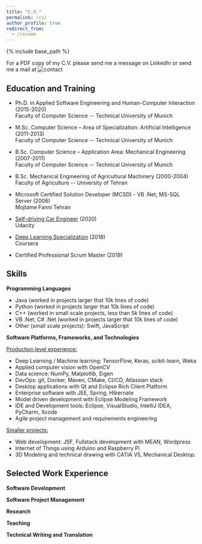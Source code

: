 ```yaml
---
title: "C.V."
permalink: /cv/
author_profile: true
redirect_from:
  - /resume
---
```


{% include base_path %}

For a PDF copy of my C.V. please send me a message on LinkedIn or send me a mail at ![contact](../../images/email.png)

## Education and Training
* Ph.D. in Applied Software Engineering and Human-Computer Interaction (2015-2020) <br/> 
  Faculty of Computer Science -- Technical University of Munich 

* M.Sc. Computer Science – Area of Specialization: Artificial Intelligence (2011-2013) <br/> 
  Faculty of Computer Science -- Technical University of Munich 

* B.Sc. Computer Science – Application Area: Mechanical Engineering (2007-2011) <br/> 
  Faculty of Computer Science -- Technical University of Munich 

* B.Sc. Mechanical Engineering of Agricultural Machinery (2000-2004) <br/> 
  Faculty of Agriculture -- University of Tehran

* Microsoft Certified Solution Developer (MCSD) - VB .Net, MS-SQL Server (2006) <br/>
  Mojtame Fanni Tehran 

* [Self-driving Car Engineer](https://www.udacity.com/course/self-driving-car-engineer-nanodegree--nd013) (2020) <br/> 
  Udacity

* [Deep Learning Specialization](https://www.coursera.org/specializations/deep-learning) (2018) <br/>
  Coursera

* Certified Professional Scrum Master (2019)


## Skills

**Programming Languages**
* Java (worked in projects larger that 10k lines of code)
* Python (worked in projects larger that 10k lines of code)
* C++ (worked in small scale projects, less than 5k lines of code)
* VB .Net, C# .Net (worked in projects larger that 10k lines of code)
* Other (small scale projects): Swift, JavaScript

**Software Platforms, Frameworks, and Technologies** <br/>

<ins>Production level experience:</ins>
* Deep Learning / Machine learning: TensorFlow, Keras, scikit-learn, Weka
* Applied computer vision with OpenCV
* Data science: NumPy, Matplotlib, Eigen
* DevOps: git, Docker, Maven, CMake, CI/CD, Atlassian stack
* Desktop applications with Qt and Eclipse Rich Client Platform
* Enterprise software with JEE, Spring, Hibernate
* Model driven development with Eclipse Modeling Framework
* IDE and Development tools: Eclipse, VisualStudio, IntelliJ IDEA, PyCharm, Xcode
* Agile project management and requirements engineering

<ins>Smaller projects:</ins>
* Web development: JSF, Fullstack development with MEAN, Wordpress
* Internet of Things using Arduino and Raspberry Pi
* 3D Modeling and technical drawing with CATIA V5, Mechanical Desktop.

## Selected Work Experience

**Software Development**


**Software Project Management**


**Research**


**Teaching**


**Technical Writing and Translation**



